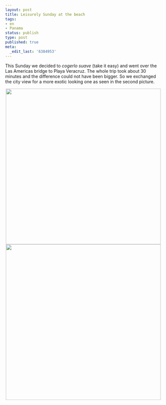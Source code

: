 ```yaml
---
layout: post
title: Leisurely Sunday at the beach
tags:
- en
- Panama
status: publish
type: post
published: true
meta:
  _edit_last: '6384953'
---
```

<p>This Sunday we decided to <em>cogerlo suave</em> (take it easy) and went over the Las Americas bridge to Playa Veracruz. The whole trip took about 30 minutes and the difference could not have been bigger. So we exchanged the city view for a more exotic looking one as seen in the second picture.</p>

<div style="text-align:center;"><a href="http://www.flickr.com/photos/34665899@N00/4213190845" title="View '' on Flickr.com"><img border="0" width="500" alt="" src="http://farm3.static.flickr.com/2620/4213190845_e711762eff.jpg"></a></div>

<div style="text-align:center;"><a href="http://www.flickr.com/photos/34665899@N00/4213960720" title="View '' on Flickr.com"><img border="0" width="500" alt="" src="http://farm5.static.flickr.com/4072/4213960720_dfd40d2cf9.jpg"></a></div>
